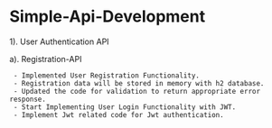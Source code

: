 # Simple-Api-Development


1). User Authentication API

   a). Registration-API

     - Implemented User Registration Functionality.
     - Registration data will be stored in memory with h2 database.
     - Updated the code for validation to return appropriate error response.
     - Start Implementing User Login Functionality with JWT.
     - Implement Jwt related code for Jwt authentication.
   
     
